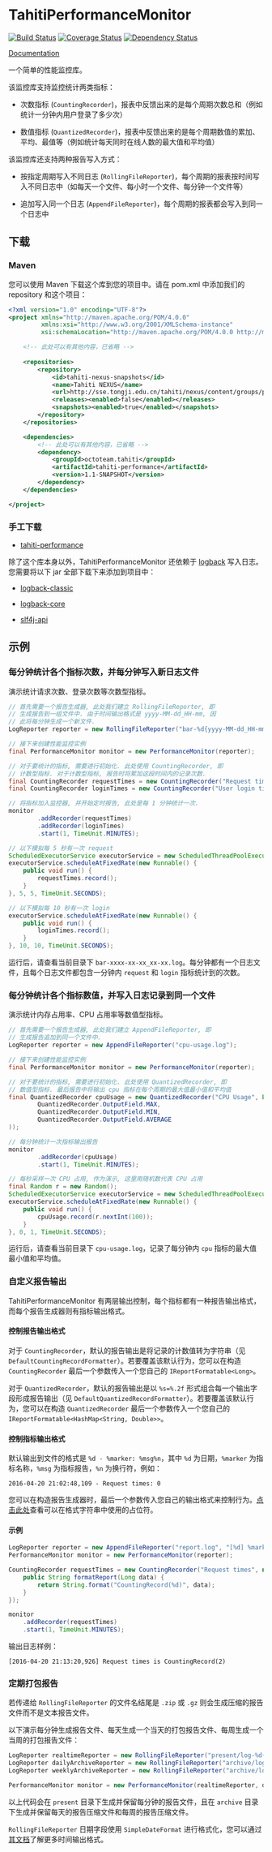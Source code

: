 # TahitiPerformanceMonitor

[![Build Status](https://travis-ci.org/SummerWish/TahitiPerformanceMonitor.svg?branch=master)](https://travis-ci.org/SummerWish/TahitiPerformanceMonitor)
[![Coverage Status](https://coveralls.io/repos/github/SummerWish/TahitiPerformanceMonitor/badge.svg?branch=master)](https://coveralls.io/github/SummerWish/TahitiPerformanceMonitor?branch=master)
[![Dependency Status](https://www.versioneye.com/user/projects/57091970fcd19a0045440822/badge.svg)](https://www.versioneye.com/user/projects/57091970fcd19a0045440822)

[Documentation](http://summerwish.github.io/TahitiPerformanceMonitor/)

一个简单的性能监控库。

该监控库支持监控统计两类指标：

- 次数指标 (`CountingRecorder`)，报表中反馈出来的是每个周期次数总和（例如统计一分钟内用户登录了多少次）

- 数值指标 (`QuantizedRecorder`)，报表中反馈出来的是每个周期数值的累加、平均、最值等（例如统计每天同时在线人数的最大值和平均值）

该监控库还支持两种报告写入方式：

- 按指定周期写入不同日志 (`RollingFileReporter`)，每个周期的报表按时间写入不同日志中（如每天一个文件、每小时一个文件、每分钟一个文件等）

- 追加写入同一个日志 (`AppendFileReporter`)，每个周期的报表都会写入到同一个日志中

## 下载

### Maven

您可以使用 Maven 下载这个库到您的项目中。请在 pom.xml 中添加我们的 repository 和这个项目：

```xml
<?xml version="1.0" encoding="UTF-8"?>
<project xmlns="http://maven.apache.org/POM/4.0.0"
         xmlns:xsi="http://www.w3.org/2001/XMLSchema-instance"
         xsi:schemaLocation="http://maven.apache.org/POM/4.0.0 http://maven.apache.org/xsd/maven-4.0.0.xsd">

    <!-- 此处可以有其他内容，已省略 -->
    
    <repositories>
        <repository>
            <id>tahiti-nexus-snapshots</id>
            <name>Tahiti NEXUS</name>
            <url>http://sse.tongji.edu.cn/tahiti/nexus/content/groups/public</url>
            <releases><enabled>false</enabled></releases>
            <snapshots><enabled>true</enabled></snapshots>
        </repository>
    </repositories>

    <dependencies>
        <!-- 此处可以有其他内容，已省略 -->
        <dependency>
            <groupId>octoteam.tahiti</groupId>
            <artifactId>tahiti-performance</artifactId>
            <version>1.1-SNAPSHOT</version>
        </dependency>
    </dependencies>

</project>
```

### 手工下载

- [tahiti-performance](http://sse.tongji.edu.cn/tahiti/nexus/service/local/repositories/public/content/octoteam/tahiti/tahiti-performance/1.1-SNAPSHOT/tahiti-performance-1.1-20160423.125939-1.jar)

除了这个库本身以外，TahitiPerformanceMonitor 还依赖于 [logback](http://logback.qos.ch/) 写入日志。您需要将以下 jar 全部下载下来添加到项目中：

- [logback-classic](http://central.maven.org/maven2/ch/qos/logback/logback-classic/1.1.7/logback-classic-1.1.7.jar)

- [logback-core](http://central.maven.org/maven2/ch/qos/logback/logback-core/1.1.7/logback-core-1.1.7.jar)

- [slf4j-api](http://central.maven.org/maven2/org/slf4j/slf4j-api/1.7.20/slf4j-api-1.7.20.jar)

## 示例

### 每分钟统计各个指标次数，并每分钟写入新日志文件

演示统计请求次数、登录次数等次数型指标。

```java
// 首先需要一个报告生成器, 此处我们建立 RollingFileReporter, 即
// 生成报告到一组文件中. 由于时间输出格式是 yyyy-MM-dd_HH-mm, 因
// 此将每分钟生成一个新文件.
LogReporter reporter = new RollingFileReporter("bar-%d{yyyy-MM-dd_HH-mm}.log");

// 接下来创建性能监控实例
final PerformanceMonitor monitor = new PerformanceMonitor(reporter);

// 对于要统计的指标, 需要进行初始化. 此处使用 CountingRecorder, 即
// 计数型指标. 对于计数型指标, 报告时将累加这段时间内的记录次数.
final CountingRecorder requestTimes = new CountingRecorder("Request times");
final CountingRecorder loginTimes = new CountingRecorder("User login times");

// 将指标加入监控器, 并开始定时报告, 此处是每 1 分钟统计一次.
monitor
        .addRecorder(requestTimes)
        .addRecorder(loginTimes)
        .start(1, TimeUnit.MINUTES);

// 以下模拟每 5 秒有一次 request
ScheduledExecutorService executorService = new ScheduledThreadPoolExecutor(1);
executorService.scheduleAtFixedRate(new Runnable() {
    public void run() {
        requestTimes.record();
    }
}, 5, 5, TimeUnit.SECONDS);

// 以下模拟每 10 秒有一次 login
executorService.scheduleAtFixedRate(new Runnable() {
    public void run() {
        loginTimes.record();
    }
}, 10, 10, TimeUnit.SECONDS);
```

运行后，请查看当前目录下 `bar-xxxx-xx-xx_xx-xx.log`。每分钟都有一个日志文件，且每个日志文件都包含一分钟内 `request` 和 `login` 指标统计到的次数。

### 每分钟统计各个指标数值，并写入日志记录到同一个文件

演示统计内存占用率、CPU 占用率等数值型指标。

```java
// 首先需要一个报告生成器, 此处我们建立 AppendFileReporter, 即
// 生成报告追加到同一个文件中.
LogReporter reporter = new AppendFileReporter("cpu-usage.log");

// 接下来创建性能监控实例
final PerformanceMonitor monitor = new PerformanceMonitor(reporter);

// 对于要统计的指标, 需要进行初始化. 此处使用 QuantizedRecorder, 即
// 数值型指标. 最后报告中将输出 cpu 指标在每个周期的最大值最小值和平均值
final QuantizedRecorder cpuUsage = new QuantizedRecorder("CPU Usage", EnumSet.of(
        QuantizedRecorder.OutputField.MAX,
        QuantizedRecorder.OutputField.MIN,
        QuantizedRecorder.OutputField.AVERAGE
));

// 每分钟统计一次指标输出报告
monitor
        .addRecorder(cpuUsage)
        .start(1, TimeUnit.MINUTES);

// 每秒采样一次 CPU 占用, 作为演示, 这里用随机数代表 CPU 占用
final Random r = new Random();
ScheduledExecutorService executorService = new ScheduledThreadPoolExecutor(1);
executorService.scheduleAtFixedRate(new Runnable() {
    public void run() {
        cpuUsage.record(r.nextInt(100));
    }
}, 0, 1, TimeUnit.SECONDS);
```

运行后，请查看当前目录下 `cpu-usage.log`，记录了每分钟内 `cpu` 指标的最大值最小值和平均值。

### 自定义报告输出

TahitiPerformanceMonitor 有两层输出控制，每个指标都有一种报告输出格式，而每个报告生成器则有指标输出格式。

#### 控制报告输出格式

对于 `CountingRecorder`，默认的报告输出是将记录的计数值转为字符串（见 `DefaultCountingRecordFormatter`）。若要覆盖该默认行为，您可以在构造 `CountingRecorder` 最后一个参数传入一个您自己的 `IReportFormatable<Long>`。

对于 `QuantizedRecorder`，默认的报告输出是以 `%s=%.2f` 形式组合每一个输出字段形成报告输出（见 `DefaultQuantizedRecordFormatter`）。若要覆盖该默认行为，您可以在构造 `QuantizedRecorder` 最后一个参数传入一个您自己的 `IReportFormatable<HashMap<String, Double>>`。

#### 控制指标输出格式

默认输出到文件的格式是 `%d - %marker: %msg%n`，其中 `%d` 为日期，`%marker` 为指标名称，`%msg` 为指标报告，`%n` 为换行符，例如：

```
2016-04-20 21:02:48,109 - Request times: 0
```

您可以在构造报告生成器时，最后一个参数传入您自己的输出格式来控制行为。[点击此处](http://logback.qos.ch/manual/layouts.html#conversionWord)查看可以在格式字符串中使用的占位符。

#### 示例

```java
LogReporter reporter = new AppendFileReporter("report.log", "[%d] %marker is %msg%n");
PerformanceMonitor monitor = new PerformanceMonitor(reporter);

CountingRecorder requestTimes = new CountingRecorder("Request times", new IReportFormatable<Long>() {
    public String formatReport(Long data) {
        return String.format("CountingRecord(%d)", data);
    }
});

monitor
    .addRecorder(requestTimes)
    .start(1, TimeUnit.MINUTES);
```

输出日志样例：

```
[2016-04-20 21:13:20,926] Request times is CountingRecord(2)
```

### 定期打包报告

若传递给 `RollingFileReporter` 的文件名结尾是 `.zip` 或 `.gz` 则会生成压缩的报告文件而不是文本报告文件。

以下演示每分钟生成报告文件、每天生成一个当天的打包报告文件、每周生成一个当周的打包报告文件：

```java
LogReporter realtimeReporter = new RollingFileReporter("present/log-%d{yyyy-MM-dd_HH-mm}.log");
LogReporter dailyArchiveReporter = new RollingFileReporter("archive/log-%d{yyyy-MM-dd}.zip");
LogReporter weeklyArchiveReporter = new RollingFileReporter("archive/log-%d{yyyy-MM-W}.zip");

PerformanceMonitor monitor = new PerformanceMonitor(realtimeReporter, dailyArchiveReporter, weeklyArchiveReporter);
```

以上代码会在 `present` 目录下生成并保留每分钟的报告文件，且在 `archive` 目录下生成并保留每天的报告压缩文件和每周的报告压缩文件。

`RollingFileReporter` 日期字段使用 `SimpleDateFormat` 进行格式化，您可以通过[其文档](https://docs.oracle.com/javase/7/docs/api/java/text/SimpleDateFormat.html)了解更多时间输出格式。